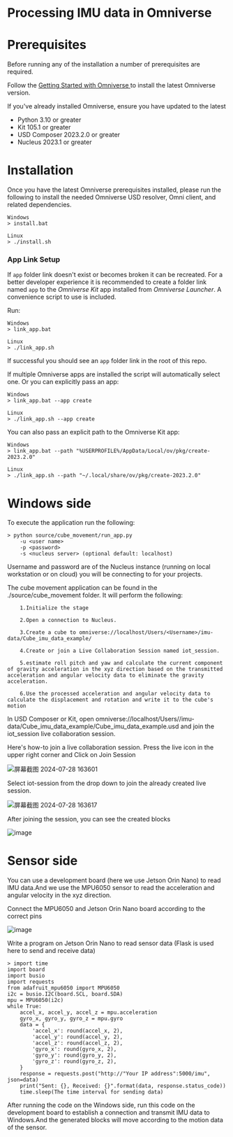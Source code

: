 # Processing IMU data in Omniverse


# Prerequisites
Before running any of the installation a number of prerequisites are required.

Follow the [Getting Started with Omniverse ](https://www.nvidia.com/en-us/omniverse/download/) to install the latest Omniverse version.

If you've already installed Omniverse, ensure you have updated to the latest

* Python 3.10 or greater
* Kit 105.1 or greater
* USD Composer 2023.2.0 or greater
* Nucleus 2023.1 or greater


# Installation

Once you have the latest Omniverse prerequisites installed, please run the following to install the needed Omniverse USD resolver, Omni client, and related dependencies.

```
Windows
> install.bat
```
```
Linux
> ./install.sh
```


### App Link Setup

If `app` folder link doesn't exist or becomes broken it can be recreated. For a better developer experience it is recommended to create a folder link named `app` to the *Omniverse Kit* app installed from *Omniverse Launcher*. A convenience script to use is included.

Run:

```
Windows
> link_app.bat
```
```
Linux
> ./link_app.sh
```


If successful you should see an `app` folder link in the root of this repo.

If multiple Omniverse apps are installed the script will automatically select one. Or you can explicitly pass an app:

```
Windows
> link_app.bat --app create
```
```
Linux
> ./link_app.sh --app create
```

You can also pass an explicit path to the Omniverse Kit app:

```
Windows
> link_app.bat --path "%USERPROFILE%/AppData/Local/ov/pkg/create-2023.2.0"
```
```
Linux
> ./link_app.sh --path "~/.local/share/ov/pkg/create-2023.2.0"
```

# Windows side

To execute the application run the following:
```
> python source/cube_movement/run_app.py
    -u <user name>
    -p <password>
    -s <nucleus server> (optional default: localhost)
```

Username and password are of the Nucleus instance (running on local workstation or on cloud) you will be connecting to for your projects.

The cube movement application can be found in the ./source/cube_movement folder. It will perform the following:

        1.Initialize the stage

        2.Open a connection to Nucleus.

        3.Create a cube to omniverse://localhost/Users/<Username>/imu-data/Cube_imu_data_example/

        4.Create or join a Live Collaboration Session named iot_session.

        5.estimate roll pitch and yaw and calculate the current component of gravity acceleration in the xyz direction based on the transmitted acceleration and angular velocity data to eliminate the gravity acceleration.

        6.Use the processed acceleration and angular velocity data to calculate the displacement and rotation and write it to the cube's motion


In USD Composer or Kit, open omniverse://localhost/Users/<Username>/imu-data/Cube_imu_data_example/Cube_imu_data_example.usd and join the iot_session live collaboration session.

Here's how-to join a live collaboration session. Press the live icon in the upper right corner and Click on Join Session

![屏幕截图 2024-07-28 163601](https://github.com/user-attachments/assets/07399f03-1268-428b-8e89-ce990acc9756)

Select iot-session from the drop down to join the already created live session.

![屏幕截图 2024-07-28 163617](https://github.com/user-attachments/assets/3b4fd994-1946-495d-85d8-d97e837a0911)

After joining the session, you can see the created blocks

![image](https://github.com/user-attachments/assets/ddd69fee-40e0-40dd-9a5f-bc2a057431a4)


# Sensor side

You can use a development board (here we use Jetson Orin Nano) to read IMU data.And we use the MPU6050 sensor to read the acceleration and angular velocity in the xyz direction.

Connect the MPU6050 and Jetson Orin Nano board according to the correct pins

![image](https://github.com/user-attachments/assets/88bb0fd6-ed0b-4097-afc1-fa7add2e1b86)

Write a program on Jetson Orin Nano to read sensor data (Flask is used here to send and receive data)
```
> import time
import board
import busio
import requests
from adafruit_mpu6050 import MPU6050
i2c = busio.I2C(board.SCL, board.SDA)
mpu = MPU6050(i2c)
while True:
    accel_x, accel_y, accel_z = mpu.acceleration
    gyro_x, gyro_y, gyro_z = mpu.gyro
    data = {
        'accel_x': round(accel_x, 2),
        'accel_y': round(accel_y, 2),
        'accel_z': round(accel_z, 2),
        'gyro_x': round(gyro_x, 2),
        'gyro_y': round(gyro_y, 2),
        'gyro_z': round(gyro_z, 2),
    }
    response = requests.post("http://"Your IP address":5000/imu", json=data)
    print("Sent: {}, Received: {}".format(data, response.status_code))
    time.sleep(The time interval for sending data)
```

After running the code on the Windows side, run this code on the development board to establish a connection and transmit IMU data to Windows.And the generated blocks will move according to the motion data of the sensor.




